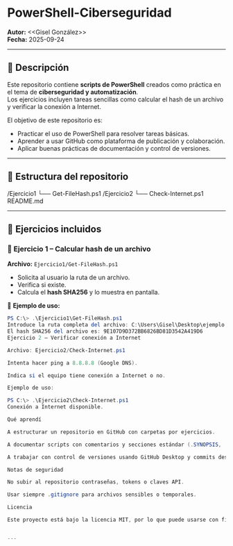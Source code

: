 # PowerShell-Ciberseguridad

**Autor:** <<Gisel González>>  
**Fecha:** 2025-09-24  

---

## 📌 Descripción
Este repositorio contiene **scripts de PowerShell** creados como práctica en el tema de **ciberseguridad y automatización**.  
Los ejercicios incluyen tareas sencillas como calcular el hash de un archivo y verificar la conexión a Internet.  

El objetivo de este repositorio es:
- Practicar el uso de PowerShell para resolver tareas básicas.
- Aprender a usar GitHub como plataforma de publicación y colaboración.
- Aplicar buenas prácticas de documentación y control de versiones.  

---

## 📂 Estructura del repositorio
/Ejercicio1
└── Get-FileHash.ps1
/Ejercicio2
└── Check-Internet.ps1
README.md


---

## 📝 Ejercicios incluidos

### 🔹 Ejercicio 1 – Calcular hash de un archivo
**Archivo:** `Ejercicio1/Get-FileHash.ps1`  

- Solicita al usuario la ruta de un archivo.  
- Verifica si existe.  
- Calcula el **hash SHA256** y lo muestra en pantalla.  

📌 **Ejemplo de uso:**
```powershell
PS C:\> .\Ejercicio1\Get-FileHash.ps1
Introduce la ruta completa del archivo: C:\Users\Gisel\Desktop\ejemplo.txt
El hash SHA256 del archivo es: 9E107D9D372BB6826BD81D3542A419D6
Ejercicio 2 – Verificar conexión a Internet

Archivo: Ejercicio2/Check-Internet.ps1

Intenta hacer ping a 8.8.8.8 (Google DNS).

Indica si el equipo tiene conexión a Internet o no.

Ejemplo de uso:

PS C:\> .\Ejercicio2\Check-Internet.ps1
Conexión a Internet disponible.

Qué aprendí

A estructurar un repositorio en GitHub con carpetas por ejercicios.

A documentar scripts con comentarios y secciones estándar (.SYNOPSIS, .DESCRIPTION, .AUTHOR).

A trabajar con control de versiones usando GitHub Desktop y commits descriptivos.

Notas de seguridad

No subir al repositorio contraseñas, tokens o claves API.

Usar siempre .gitignore para archivos sensibles o temporales.

Licencia

Este proyecto está bajo la licencia MIT, por lo que puede usarse con fines académicos o personales.


---
